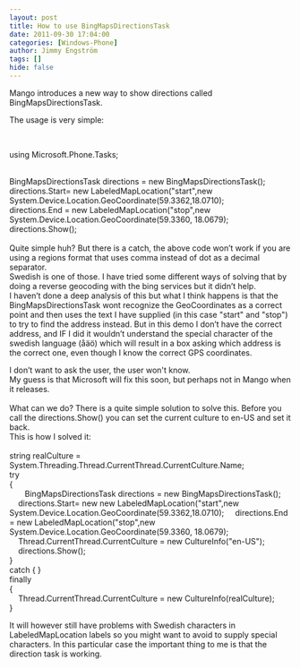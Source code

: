 ```yaml
---
layout: post
title: How to use BingMapsDirectionsTask
date: 2011-09-30 17:04:00
categories: [Windows-Phone]
author: Jimmy Engström
tags: []
hide: false
---
```

<p>Mango introduces a new way to show directions called BingMapsDirectionsTask.</p>
<p>The usage is very simple:</p>
<p>&nbsp;</p>
<p>using Microsoft.Phone.Tasks;</p>
<p><br />BingMapsDirectionsTask directions = new BingMapsDirectionsTask(); <br />directions.Start= new LabeledMapLocation("start",new System.Device.Location.GeoCoordinate(59.3362,18.0710); <br />directions.End = new LabeledMapLocation("stop",new System.Device.Location.GeoCoordinate(59.3360, 18.0679); <br />directions.Show(); <br /> <br />Quite simple huh? But there is a catch, the above code won&rsquo;t work if you are using a regions format that uses comma instead of dot as a decimal separator. <br />Swedish is one of those. I have tried some different ways of solving that by doing a reverse geocoding with the bing services but it didn&rsquo;t help. <br />I haven&rsquo;t done a deep analysis of this but what I think happens is that the BingMapsDirectionsTask wont recognize the GeoCoordinates as a correct point and then uses the text I have supplied (in this case "start" and "stop") to try to find the address instead. But in this demo I don&rsquo;t have the correct address, and IF I did it wouldn&rsquo;t understand the special character of the swedish language (&aring;&auml;&ouml;) which will result in a box asking which address is the correct one, even though I know the correct GPS coordinates.</p>
<p>I don&rsquo;t want to ask the user, the user won't know. <br />My guess is that Microsoft will fix this soon, but perhaps not in Mango when it releases. <br /> <br />What can we do? There is a quite simple solution to solve this. Before you call the directions.Show() you can set the current culture to en-US and set it back. <br />This is how I solved it: <br /> <br />string realCulture = System.Threading.Thread.CurrentThread.CurrentCulture.Name; <br />try <br />{ <br />&nbsp;&nbsp;&nbsp;&nbsp;&nbsp;&nbsp; BingMapsDirectionsTask directions = new BingMapsDirectionsTask(); <br />&nbsp;&nbsp;&nbsp; directions.Start= new new LabeledMapLocation("start",new System.Device.Location.GeoCoordinate(59.3362,18.0710);&nbsp;&nbsp;&nbsp;&nbsp; directions.End = new LabeledMapLocation("stop",new System.Device.Location.GeoCoordinate(59.3360, 18.0679); <br />&nbsp;&nbsp;&nbsp; Thread.CurrentThread.CurrentCulture = new CultureInfo("en-US"); <br />&nbsp;&nbsp;&nbsp; directions.Show(); <br />} <br />catch { } <br />finally <br />{ <br />&nbsp;&nbsp;&nbsp; Thread.CurrentThread.CurrentCulture = new CultureInfo(realCulture); <br />}</p>
<p>It will however still have problems with Swedish characters in LabeledMapLocation labels so you might want to avoid to supply special characters. In this particular case the important thing to me is that the direction task is working.</p>
<pre>&nbsp;</pre>
